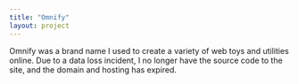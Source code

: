 ```yaml
---
title: "Omnify"
layout: project
---
```


Omnify was a brand name I used to create a variety of web toys and utilities online. Due to a data loss incident, I no longer have the source code to the site, and the domain and hosting has expired.  
